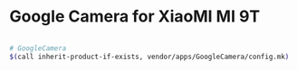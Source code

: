 # Google Camera for XiaoMI MI 9T #

```bash

# GoogleCamera
$(call inherit-product-if-exists, vendor/apps/GoogleCamera/config.mk)

```
